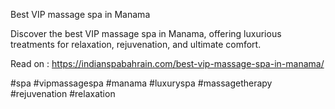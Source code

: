 Best VIP massage spa in Manama

Discover the best VIP massage spa in Manama, offering luxurious treatments for relaxation, rejuvenation, and ultimate comfort.

Read on : https://indianspabahrain.com/best-vip-massage-spa-in-manama/

#spa #vipmassagespa #manama #luxuryspa #massagetherapy #rejuvenation #relaxation

